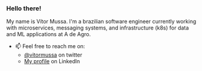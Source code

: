 ### Hello there!
My name is Vítor Mussa. I'm a brazilian software engineer currently working with microservices, messaging systems, and infrastructure (k8s) for data and ML applications at A de Agro.

<!--
- 🔭 I’m currently working on:
  - [basedosdados.org](https://basedosdados.org)'s Python API and CLI tool alongside with the organization's system infrastructure in general, using a lot of `CKAN`, `pytest`, `OOP`, `git`, `Docker`, `pandas-gbq`, and more.
  - [LABHD/UFBA](https://labhd.ufba.br)'s main research project's data pipeline, using `PostgreSQL`, `Docker`, `dbt` and Python with `Pyrogram` for massive Telegram data ingestion.
  - My master's dissertation research, using topic modeling to discover sociologically interesting hidden subjects in large social media text data.

- 🌱 I’m currently learning:
  - Apache Spark / PySpark for big data processing
  - Kubernetes for running end-to-end big data pipelines (including Apache Spark, but also MinIO, Airflow, ClickHouse, Superset and more)
  - Apache Superset for general and collective data visualization platforms development
  - Elasticsearch and Kibana / Elastic Stack for text-based data analytics and visualization
-->

- 📫 Feel free to reach me on:
  - [@vitormussa](https://twitter.com/vitormussa) on twitter
  - [My profile](https://www.linkedin.com/in/vmussa/) on LinkedIn

<!--
**vmussa/vmussa** is a ✨ _special_ ✨ repository because its `README.md` (this file) appears on your GitHub profile.

Here are some ideas to get you started:

- 🔭 I’m currently working on ...
- 🌱 I’m currently learning ...
- 👯 I’m looking to collaborate on ...
- 🤔 I’m looking for help with ...
- 💬 Ask me about ...
- 📫 How to reach me: ...
- 😄 Pronouns: ...
- ⚡ Fun fact: ...
-->
